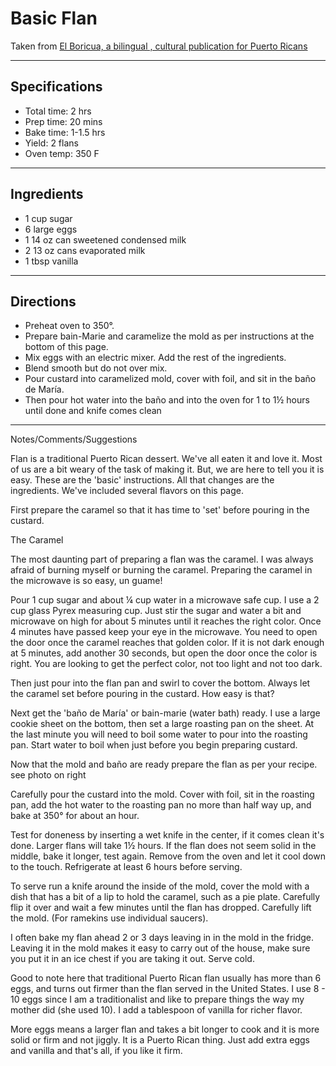 # Basic Flan

Taken from
[El Boricua, a bilingual , cultural publication for Puerto Ricans](http://www.elboricua.com/flan.html)

---
## Specifications
- Total time: 2 hrs
- Prep time: 20 mins
- Bake time: 1-1.5 hrs
- Yield: 2 flans
- Oven temp: 350 F

---
## Ingredients
- 1 cup sugar
- 6 large eggs
- 1 14 oz can sweetened condensed milk
- 2 13 oz cans evaporated milk
- 1 tbsp vanilla

---
## Directions
- Preheat oven to 350°.
- Prepare bain-Marie and caramelize the mold as per instructions at the bottom of this page.
- Mix eggs with an electric mixer. Add the rest of the ingredients.
- Blend smooth but do not over mix. 
- Pour custard into caramelized mold, cover with foil, and sit in the baño de María. 
- Then pour hot water into the baño and into the oven for 1 to 1½ hours until done and knife comes clean

---
Notes/Comments/Suggestions

Flan is a traditional Puerto Rican dessert. We've all eaten it and love it. Most of us are a bit weary of the task of making it. But, we are here to tell you it is easy. These are the 'basic' instructions. All that changes are the ingredients. We've included several flavors on this page.

First prepare the caramel so that it has time to 'set' before pouring in the custard.

The Caramel

The most daunting part of preparing a flan was the caramel. I was always afraid of burning myself or burning the caramel. Preparing the caramel in the microwave is so easy, un guame!

Pour 1 cup sugar and about ¼ cup water in a microwave safe cup. I use a 2 cup glass Pyrex measuring cup. Just stir the sugar and water a bit and microwave on high for about 5 minutes until it reaches the right color. Once 4 minutes have passed keep your eye in the microwave. You need to open the door once the caramel reaches that golden color. If it is not dark enough at 5 minutes, add another 30 seconds, but open the door once the color is right. You are looking to get the perfect color, not too light and not too dark.

Then just pour into the flan pan and swirl to cover the bottom. Always let the caramel set before pouring in the custard. How easy is that?

Next get the 'baño de María' or bain-marie (water bath) ready. I use a large cookie sheet on the bottom, then set a large roasting pan on the sheet. At the last minute you will need to boil some water to pour into the roasting pan. Start water to boil when just before you begin preparing custard.


Now that the mold and baño are ready prepare the flan as per your recipe. see photo on right


Carefully pour the custard into the mold. Cover with foil, sit in the roasting pan, add the hot water to the roasting pan no more than half way up, and bake at 350° for about an hour.

Test for doneness by inserting a wet knife in the center, if it comes clean it's done. Larger flans will take 1½ hours. If the flan does not seem solid in the middle, bake it longer, test again. Remove from the oven and let it cool down to the touch. Refrigerate at least 6 hours before serving.

To serve run a knife around the inside of the mold, cover the mold with a dish that has a bit of a lip to hold the caramel, such as a pie plate. Carefully flip it over and wait a few minutes until the flan has dropped. Carefully lift the mold. (For ramekins use individual saucers).

I often bake my flan ahead 2 or 3 days leaving in in the mold in the fridge. Leaving it in the mold makes it easy to carry out of the house, make sure you put it in an ice chest if you are taking it out. Serve cold.

Good to note here that traditional Puerto Rican flan usually has more than 6 eggs, and turns out firmer than the flan served in the United States. I use 8 - 10 eggs since I am a traditionalist and like to prepare things the way my mother did (she used 10). I add a tablespoon of vanilla for richer flavor.

More eggs means a larger flan and takes a bit longer to cook and it is more solid or firm and not jiggly. It is a Puerto Rican thing. Just add extra eggs and vanilla and that's all, if you like it firm.